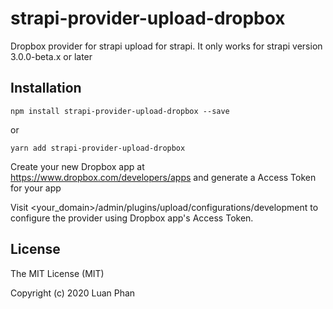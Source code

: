 # strapi-provider-upload-dropbox

Dropbox provider for strapi upload for strapi. It only works for strapi version 3.0.0-beta.x or later

## Installation

```
npm install strapi-provider-upload-dropbox --save
````
or 
```
yarn add strapi-provider-upload-dropbox
````

Create your new Dropbox app at https://www.dropbox.com/developers/apps and generate a Access Token for your app

Visit <your_domain>/admin/plugins/upload/configurations/development to configure the provider using Dropbox app's Access Token.

## License

The MIT License (MIT)

Copyright (c) 2020 Luan Phan